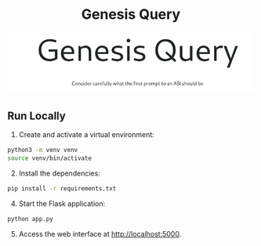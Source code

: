 <div align="center">

# Genesis Query

<img src="static/preview.png" alt="Preview" />

</div>

## Run Locally

1. Create and activate a virtual environment:

```bash
python3 -m venv venv
source venv/bin/activate
```

2. Install the dependencies:

```bash
pip install -r requirements.txt
```

4. Start the Flask application:

```bash
python app.py
```

5. Access the web interface at [http://localhost:5000](http://localhost:5000).